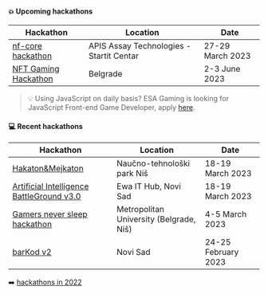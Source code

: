 #### :boom: Upcoming hackathons

| Hackathon | Location | Date |
| --------- | -------- | ---- |
| [nf-core hackathon](https://nf-co.re/events/2023/hackathon-march-2023) | APIS Assay Technologies - Startit Centar	| 27-29 March 2023 |
| [NFT Gaming Hackathon](https://nftbelgrade.com/) | Belgrade | 2-3 June 2023 |

> 💡 Using JavaScript on daily basis? ESA Gaming is looking for JavaScript Front-end Game Developer, apply [here](https://app.recrooit.com/jobs/00334ed0-a73b-43ef-9aa0-a7b5272dbb50/javascript-front-end-game-developer?r=ef301682).


#### :computer: Recent hackathons

| Hackathon | Location | Date |
| --------- | -------- | ---- |
| [Hakaton&Mejkaton](https://docs.google.com/forms/d/e/1FAIpQLSfrQXFmFrBqUOy1TwVMiLzIVDN8XLfCnBgpsaNx7kqVkD8BqA/viewform) | Naučno-tehnološki park Niš | 18-19 March 2023 |
| [Artificial Intelligence BattleGround v3.0](https://aibg.bestns.org.rs/) |  Ewa IT Hub, Novi Sad | 18-19 March 2023 |
| [Gamers never sleep hackathon](https://www.metropolitan.ac.rs/dogadjaji/gamers-never-sleep-hackathon-powered-by-guarana-mad-head-games-na-univerzitetu-metropolitan/) | Metropolitan University (Belgrade, Niš) | 4-5 March 2023 |
| [barKod v2](https://bar-kod.rs/) | Novi Sad | 24-25 February 2023 |

:arrow_right: [hackathons in 2022](2022.md)
